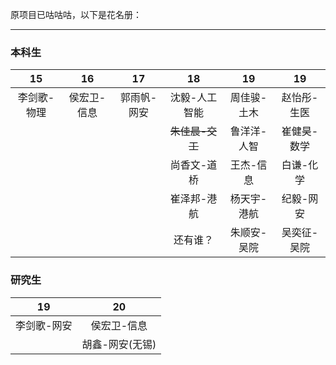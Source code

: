原项目已咕咕咕，以下是花名册：
***
### 本科生 
|     15     |     16     |     17     |     18     |      19     |      19     |
|   :----:   |   :----:   |   :----:   |   :----:   |    :----:   |    :----:   |
| 李剑歌-物理 | 侯宏卫-信息 | 郭雨帆-网安 |沈毅-人工智能| 周佳骏-土木  |赵怡彤-生医   |
|            |            |            |~~朱佳晨-交工~~|鲁洋洋-人智   |崔健昊-数学   |
|            |            |            |尚香文-道桥  |王杰-信息    |白谦-化学     |
|            |            |            |崔泽邦-港航  |杨天宇-港航   |纪毅-网安     |
|            |            |            |还有谁？     |朱顺安-吴院  |吴奕征-吴院   |

### 研究生
|     19     |      20     |
|   :----:   |    :----:   |
| 李剑歌-网安 |  侯宏卫-信息 |
|  |  胡鑫-网安(无锡) |
